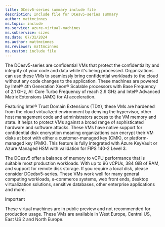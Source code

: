 ```yaml
---
title: DCesv5-series summary include file
description: Include file for DCesv5-series summary
author: mattmcinnes
ms.topic: include
ms.service: azure-virtual-machines
ms.subservice: sizes
ms.date: 07/31/2024
ms.author: mattmcinnes
ms.reviewer: mattmcinnes
ms.custom: include file
---
```

The DCesv5-series are confidential VMs that protect the confidentiality and integrity of your code and data while it's being processed. Organizations can use these VMs to seamlessly bring confidential workloads to the cloud without any code changes to the application. These machines are powered by Intel® 4th Generation Xeon® Scalable processors with Base Frequency of 2.1 GHz, All Core Turbo Frequency of reach 2.9 GHz and Intel® Advanced Matrix Extensions (AMX) for AI acceleration. 

Featuring Intel® Trust Domain Extensions (TDX), these VMs are hardened from the cloud virtualized environment by denying the hypervisor, other host management code and administrators access to the VM memory and state. It helps to protect VMs against a broad range of sophisticated hardware and software attacks. These VMs have native support for confidential disk encryption meaning organizations can encrypt their VM disks at boot with either a customer-managed key (CMK), or platform-managed key (PMK). This feature is fully integrated with Azure KeyVault or Azure Managed HSM with validation for FIPS 140-2 Level 3.

The DCesv5 offer a balance of memory to vCPU performance that is suitable most production workloads. With up to 96 vCPUs, 384 GiB of RAM, and support for remote disk storage. If you require a local disk, please consider DCedsv5-series. These VMs work well for many general computing workloads, e-commerce systems, web front ends, desktop virtualization solutions, sensitive databases, other enterprise applications and more.

> [!IMPORTANT]
> These virtual machines are in public preview and not recommended for production usage.
> These VMs are available in West Europe, Central US, East US 2 and North Europe.
